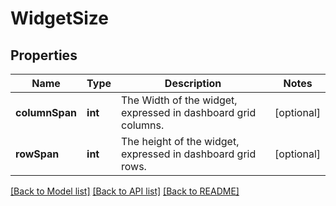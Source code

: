 # WidgetSize

## Properties
Name | Type | Description | Notes
------------ | ------------- | ------------- | -------------
**columnSpan** | **int** | The Width of the widget, expressed in dashboard grid columns. | [optional] 
**rowSpan** | **int** | The height of the widget, expressed in dashboard grid rows. | [optional] 

[[Back to Model list]](../README.md#documentation-for-models) [[Back to API list]](../README.md#documentation-for-api-endpoints) [[Back to README]](../README.md)


